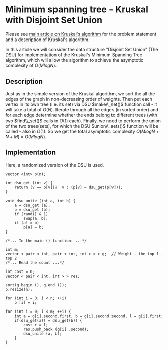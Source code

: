 <!--?title Minimum spanning tree - Kruskal with Disjoint Set Union -->

# Minimum spanning tree - Kruskal with Disjoint Set Union

Please see [main article on Kruskal's algorithm](./graph/mst_kruskal.html) for the problem statement and a description of Kruskal's algorithm.

In this article we will consider the data structure "Disjoint Set Union" (The DSU) for implementation of the Kruskal's Minimum Spanning Tree algorithm, which will allow the algorithm to achieve the asymptotic complexity of $O(M log N)$.

## Description

Just as in the simple version of the Kruskal algorithm, we sort the all the edges of the graph in non-decreasing order of weights. Then put each vertex in its own tree (i.e. its set) via DSU $make\\_set()$ function call - it will take a total of $O(N)$. Iterate through all the edges (in sorted order) and for each edge determine whether the ends belong to different trees (with two $find\\_set()$ calls in $O(1)$ each). Finally, we need to perform the union of the two trees(sets), for which the DSU $union\\_sets()$ function will be called - also in $O(1)$. So we get the total asymptotic complexity $O(M log N + N + M)$ = $O(M log N)$.

## Implementation

Here, a randomized version of the DSU is used.

    vector <int> p(n);

    int dsu_get (int v) {
        return (v == p[v])?  v : (p[v] = dsu_get(p[v]));
    }

    void dsu_unite (int a, int b) {
        a = dsu_get (a);
        b = dsu_get (b);
        if (rand() & 1)
            swap(a, b);
        if (a! = b)
            p[a] = b;
    }

    /*... In the main () function: ...*/

    int m;
    vector < pair < int, pair < int, int > > > g;  // Weight - the top 1 - top 2
    /*... Read the count ...*/

    int cost = 0;
    vector < pair < int, int > > res;

    sort(g.begin (), g.end ());
    p.resize(n);

    for (int i = 0; i < n; ++i)
        p [i] = i;
        
    for (int i = 0; i < m; ++i) {
        int a = g[i].second.first, b = g[i].second.second, l = g[i].first;
        if(dsu_get(a)! = dsu_get(b)) {
            cost + = l;
            res.push_back (g[i] .second);
            dsu_unite (a, b);
        }
    }
